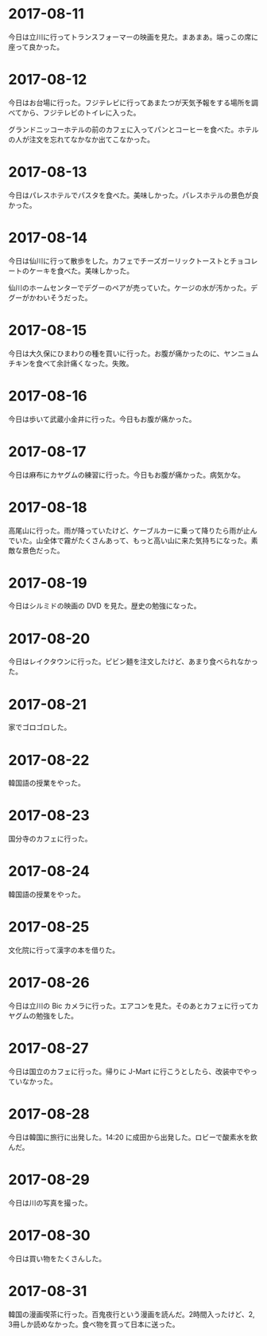# 2017-08-11

今日は立川に行ってトランスフォーマーの映画を見た。まあまあ。端っこの席に座って良かった。

# 2017-08-12

今日はお台場に行った。フジテレビに行ってあまたつが天気予報をする場所を調べてから、フジテレビのトイレに入った。

グランドニッコーホテルの前のカフェに入ってパンとコーヒーを食べた。ホテルの人が注文を忘れてなかなか出てこなかった。

# 2017-08-13

今日はパレスホテルでパスタを食べた。美味しかった。パレスホテルの景色が良かった。

# 2017-08-14

今日は仙川に行って散歩をした。カフェでチーズガーリックトーストとチョコレートのケーキを食べた。美味しかった。

仙川のホームセンターでデグーのペアが売っていた。ケージの水が汚かった。デグーがかわいそうだった。

# 2017-08-15

今日は大久保にひまわりの種を買いに行った。お腹が痛かったのに、ヤンニョムチキンを食べて余計痛くなった。失敗。

# 2017-08-16

今日は歩いて武蔵小金井に行った。今日もお腹が痛かった。

# 2017-08-17

今日は麻布にカヤグムの練習に行った。今日もお腹が痛かった。病気かな。

# 2017-08-18

高尾山に行った。雨が降っていたけど、ケーブルカーに乗って降りたら雨が止んでいた。山全体で霧がたくさんあって、もっと高い山に来た気持ちになった。素敵な景色だった。

# 2017-08-19

今日はシルミドの映画の DVD を見た。歴史の勉強になった。

# 2017-08-20

今日はレイクタウンに行った。ピビン麺を注文したけど、あまり食べられなかった。

# 2017-08-21

家でゴロゴロした。

# 2017-08-22

韓国語の授業をやった。

# 2017-08-23

国分寺のカフェに行った。

# 2017-08-24

韓国語の授業をやった。

# 2017-08-25

文化院に行って漢字の本を借りた。

# 2017-08-26

今日は立川の Bic カメラに行った。エアコンを見た。そのあとカフェに行ってカヤグムの勉強をした。

# 2017-08-27

今日は国立のカフェに行った。帰りに J-Mart に行こうとしたら、改装中でやっていなかった。

# 2017-08-28

今日は韓国に旅行に出発した。14:20 に成田から出発した。ロビーで酸素水を飲んだ。

# 2017-08-29

今日は川の写真を撮った。

# 2017-08-30

今日は買い物をたくさんした。

# 2017-08-31

韓国の漫画喫茶に行った。百鬼夜行という漫画を読んだ。2時間入ったけど、2, 3冊しか読めなかった。食べ物を買って日本に送った。
